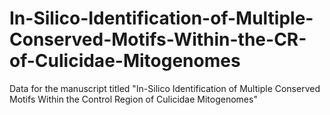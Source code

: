 # In-Silico-Identification-of-Multiple-Conserved-Motifs-Within-the-CR-of-Culicidae-Mitogenomes
Data for the manuscript titled "In-Silico Identification of Multiple Conserved Motifs Within the Control Region of Culicidae Mitogenomes"
